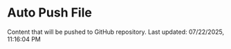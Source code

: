 # Auto Push File

Content that will be pushed to GitHub repository.
Last updated: 07/22/2025, 11:16:04 PM
